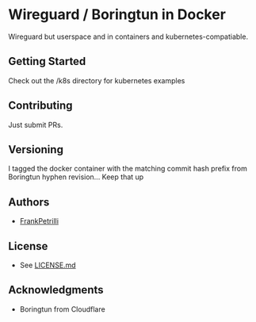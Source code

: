 # Wireguard / Boringtun in Docker

Wireguard but userspace and in containers and kubernetes-compatiable.

## Getting Started

Check out the /k8s directory for kubernetes examples


## Contributing

Just submit PRs.

## Versioning

I tagged the docker container with the matching commit hash prefix from Boringtun hyphen revision... Keep that up

## Authors

* [FrankPetrilli](https://github.com/FrankPetrilli)

## License

* See [LICENSE.md](LICENSE.md)

## Acknowledgments

* Boringtun from Cloudflare

